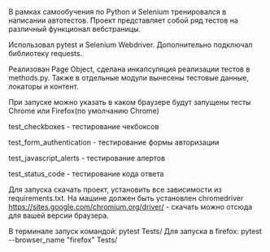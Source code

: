 В рамках самообучения по  Python и Selenium тренировался в написании автотестов.
Проект представляет собой ряд тестов на различный функционал вебстраницы.

Использовал pytest и Selenium Webdriver. Дополнительно подключал библиотеку requests.

Реализован Page Object, сделана инкапсуляция реализации тестов в methods.py.
Также в отдельные модули вынесены  тестовые данные, локаторы и контент.

При запуске можно указать в каком браузере будут запущены тесты Chrome или Firefox(по умолчанию Chrome)

test_checkboxes - тестирование чекбоксов

test_form_authentication - тестирование формы авторизации

test_javascript_alerts - тестирование алертов

test_status_code - тестирование кода ответа

Для запуска  скачать проект, установить все зависимости из requirements.txt.
На машине должен быть установлен chromedriver
https://sites.google.com/chromium.org/driver/ - скачать можно отсюда для вашей версии браузера.


В терминале запуск командой: pytest Tests/
Для запуска в firefox: pytest --browser_name "firefox" Tests/
